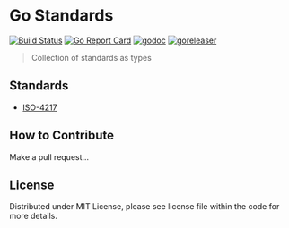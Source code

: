 # Go Standards

[![Build Status](https://github.com/foomo/gostandards/actions/workflows/test.yml/badge.svg?branch=main&event=push)](https://github.com/foomo/gostandards/actions/workflows/test.yml)
[![Go Report Card](https://goreportcard.com/badge/github.com/foomo/gostandards)](https://goreportcard.com/report/github.com/foomo/gostandards)
[![godoc](https://godoc.org/github.com/foomo/gostandards?status.svg)](https://godoc.org/github.com/foomo/gostandards)
[![goreleaser](https://github.com/foomo/gostandards/actions/workflows/release.yml/badge.svg)](https://github.com/foomo/gostandards/actions)

> Collection of standards as types

## Standards

- [ISO-4217](https://en.wikipedia.org/wiki/ISO_4217)


## How to Contribute

Make a pull request...

## License

Distributed under MIT License, please see license file within the code for more details.

